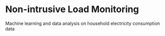 # Non-intrusive Load Monitoring
Machine learning and data analysis on household electricity consumption data
